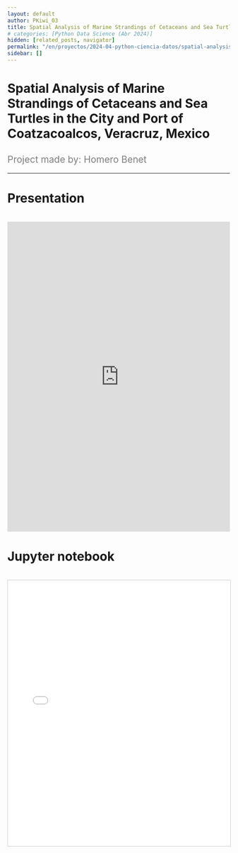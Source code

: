 ```yaml
---
layout: default
author: PKiwi_03
title: Spatial Analysis of Marine Strandings of Cetaceans and Sea Turtles in the City and Port of Coatzacoalcos, Veracruz, Mexico
# categories: [Python Data Science (Abr 2024)]
hidden: [related_posts, navigator]
permalink: "/en/proyectos/2024-04-python-ciencia-datos/spatial-analysis-marine-strandings.html"
sidebar: []
---
```


# Spatial Analysis of Marine Strandings of Cetaceans and Sea Turtles in the City and Port of Coatzacoalcos, Veracruz, Mexico
<h2 style="color: gray; font-weight: normal;">
Project made by: Homero Benet
</h2>

---
# Presentation
<br>

<iframe width="100%" height="700" src="https://www.youtube.com/embed/5_pqFyzCIKU" frameborder="0" allow="accelerometer; autoplay; clipboard-write; encrypted-media; gyroscope; picture-in-picture; web-share" referrerpolicy="strict-origin-when-cross-origin" allowfullscreen></iframe>

<br>

# Jupyter notebook

<br>

<iframe 
    src="/assets/html/homero_benet.html" 
    width="100%" 
    height="600" 
    style="border: 1px solid #ccc;"
></iframe>
